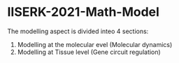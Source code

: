 # IISERK-2021-Math-Model

The modelling aspect is divided inteo 4 sections:
  1. Modelling at the molecular evel (Molecular dynamics)
  2. Modelling at Tissue level (Gene circuit regulation)
